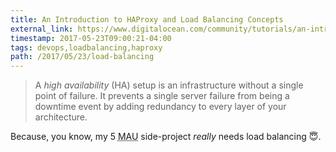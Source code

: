 ```yaml
---
title: An Introduction to HAProxy and Load Balancing Concepts
external_link: https://www.digitalocean.com/community/tutorials/an-introduction-to-haproxy-and-load-balancing-concepts
timestamp: 2017-05-23T09:00:21-04:00
tags: devops,loadbalancing,haproxy
path: /2017/05/23/load-balancing
---
```


> A *high availability* (HA) setup is an infrastructure without a single point
> of failure. It prevents a single server failure from being a downtime event
> by adding redundancy to every layer of your architecture.

Because, you know, my 5 <abbr title="Monthly Active Users">MAU</abbr>
side-project *really* needs load balancing 😇.
